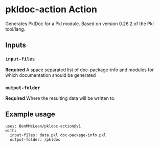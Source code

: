 # pkldoc-action Action

Generates PklDoc for a Pkl module. Based on version 0.26.2 of the Pkl tool/lang.

## Inputs

### `input-files`

**Required** A space separated list of doc-package-info and modules for which documentation should be generated

### `output-folder`

**Required** Where the resulting data will be written to.

## Example usage
```
uses: BenMMcLean/pkldoc-action@v1
with:
  input-files: data.pkl doc-package-info.pkl
  output-folder: /pkldoc
```
